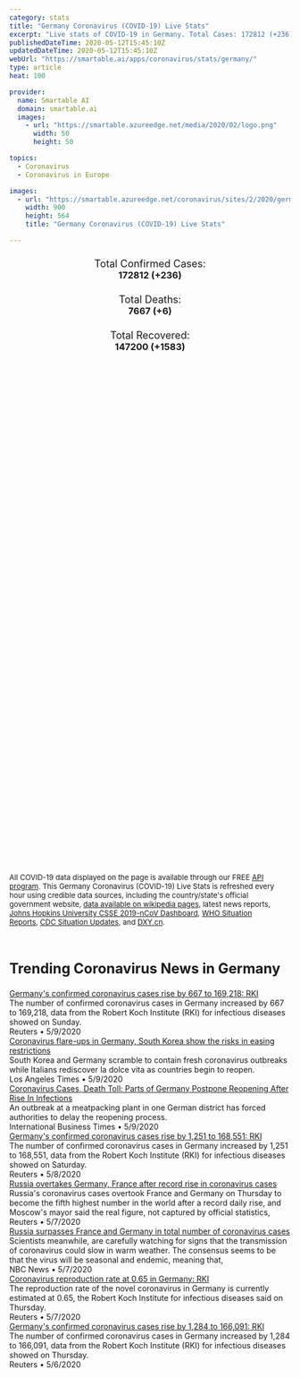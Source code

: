 ```yaml
---
category: stats
title: "Germany Coronavirus (COVID-19) Live Stats"
excerpt: "Live stats of COVID-19 in Germany. Total Cases: 172812 (+236), Deaths: 7667 (+6), Recoveries: 147200(+1583)."
publishedDateTime: 2020-05-12T15:45:10Z
updatedDateTime: 2020-05-12T15:45:10Z
webUrl: "https://smartable.ai/apps/coronavirus/stats/germany/"
type: article
heat: 100

provider:
  name: Smartable AI
  domain: smartable.ai
  images:
    - url: "https://smartable.azureedge.net/media/2020/02/logo.png"
      width: 50
      height: 50

topics:
  - Coronavirus
  - Coronavirus in Europe

images:
  - url: "https://smartable.azureedge.net/coronavirus/sites/2/2020/germany.jpg"
    width: 900
    height: 564
    title: "Germany Coronavirus (COVID-19) Live Stats"

---
```

<div class="total-stats" style="text-align: center;">
    <h3>
	    <div style="font-size: 18px; font-weight: 400;">Total Confirmed Cases:</div>
	    172812 (<span class='red'>+236</span>)
    </h3>
    <h3>
	    <div style="font-size: 18px; font-weight: 400;">Total Deaths:</div>
	    7667 (<span class='red'>+6</span>)
    </h3>
    <h3>
	    <div style="font-size: 18px; font-weight: 400;">Total Recovered:</div>
	    147200 (<span class='green'>+1583</span>)
    </h3>
</div>

<script type="text/javascript" src="https://www.gstatic.com/charts/loader.js"></script>

<div id="time_series_chart" style="width: 100%; height: 400px;"></div>
<script type="text/javascript">
  google.charts.load('current', {'packages':['corechart']});
  google.charts.setOnLoadCallback(drawChart);
  function drawChart() {
    var data = google.visualization.arrayToDataTable([
      ['Date', 'Total Cases', 'Total Deaths', 'Total Recovered'],
      ['1/22/2020', 0, 0, 0],['1/23/2020', 0, 0, 0],['1/24/2020', 0, 0, 0],['1/25/2020', 0, 0, 0],['1/26/2020', 0, 0, 0],['1/27/2020', 1, 0, 0],['1/28/2020', 4, 0, 0],['1/29/2020', 4, 0, 0],['1/30/2020', 4, 0, 0],['1/31/2020', 5, 0, 0],['2/1/2020', 8, 0, 0],['2/2/2020', 10, 0, 0],['2/3/2020', 12, 0, 0],['2/4/2020', 12, 0, 0],['2/5/2020', 12, 0, 0],['2/6/2020', 12, 0, 0],['2/7/2020', 13, 0, 0],['2/8/2020', 13, 0, 0],['2/9/2020', 14, 0, 0],['2/10/2020', 14, 0, 0],['2/11/2020', 16, 0, 0],['2/12/2020', 16, 0, 0],['2/13/2020', 16, 0, 1],['2/14/2020', 16, 0, 1],['2/15/2020', 16, 0, 1],['2/16/2020', 16, 0, 1],['2/17/2020', 16, 0, 1],['2/18/2020', 16, 0, 12],['2/19/2020', 16, 0, 12],['2/20/2020', 16, 0, 12],['2/21/2020', 16, 0, 14],['2/22/2020', 16, 0, 14],['2/23/2020', 16, 0, 14],['2/24/2020', 16, 0, 14],['2/25/2020', 17, 0, 14],['2/26/2020', 27, 0, 15],['2/27/2020', 46, 0, 16],['2/28/2020', 48, 0, 16],['2/29/2020', 79, 0, 16],['3/1/2020', 130, 0, 16],['3/2/2020', 159, 0, 16],['3/3/2020', 196, 0, 16],['3/4/2020', 262, 0, 16],['3/5/2020', 482, 0, 16],['3/6/2020', 670, 0, 17],['3/7/2020', 799, 0, 18],['3/8/2020', 1040, 0, 18],['3/9/2020', 1176, 2, 18],['3/10/2020', 1457, 2, 18],['3/11/2020', 1908, 3, 25],['3/12/2020', 2745, 6, 25],['3/13/2020', 3675, 8, 46],['3/14/2020', 4599, 9, 46],['3/15/2020', 5813, 13, 46],['3/16/2020', 7272, 17, 67],['3/17/2020', 9367, 26, 71],['3/18/2020', 12327, 28, 105],['3/19/2020', 15320, 44, 115],['3/20/2020', 19848, 68, 180],['3/21/2020', 22364, 84, 239],['3/22/2020', 24873, 94, 266],['3/23/2020', 29056, 123, 453],['3/24/2020', 32991, 159, 3290],['3/25/2020', 37323, 206, 3547],['3/26/2020', 43938, 267, 5673],['3/27/2020', 50871, 351, 6658],['3/28/2020', 57695, 433, 8481],['3/29/2020', 62435, 541, 9211],['3/30/2020', 66885, 645, 13500],['3/31/2020', 71808, 775, 16100],['4/1/2020', 77981, 931, 18700],['4/2/2020', 84794, 1107, 22440],['4/3/2020', 91159, 1275, 24575],['4/4/2020', 96092, 1444, 26400],['4/5/2020', 100123, 1584, 28700],['4/6/2020', 103375, 1810, 36081],['4/7/2020', 107663, 2016, 36081],['4/8/2020', 113296, 2349, 46300],['4/9/2020', 118235, 2607, 52407],['4/10/2020', 122171, 2736, 53913],['4/11/2020', 125452, 2871, 57400],['4/12/2020', 127854, 3022, 64300],['4/13/2020', 130072, 3194, 68200],['4/14/2020', 132210, 3495, 72600],['4/15/2020', 134753, 3804, 72600],['4/16/2020', 137698, 4052, 81800],['4/17/2020', 141397, 4352, 83114],['4/18/2020', 143724, 4538, 88000],['4/19/2020', 145742, 4642, 88000],['4/20/2020', 147065, 4862, 95200],['4/21/2020', 148453, 5086, 99400],['4/22/2020', 150648, 5315, 103300],['4/23/2020', 153129, 5575, 106800],['4/24/2020', 154999, 5760, 109800],['4/25/2020', 156513, 5877, 109800],['4/26/2020', 157770, 5976, 114500],['4/27/2020', 158758, 6126, 114500],['4/28/2020', 159912, 6314, 120400],['4/29/2020', 161539, 6467, 123500],['4/30/2020', 163009, 6623, 123500],['5/1/2020', 163988, 6717, 126250],['5/2/2020', 164967, 6812, 130600],['5/3/2020', 165664, 6866, 132700],['5/4/2020', 166152, 6993, 135100],['5/5/2020', 167007, 6993, 135100],['5/6/2020', 168162, 7275, 139900],['5/7/2020', 169430, 7392, 141700],['5/8/2020', 170588, 7510, 143300],['5/9/2020', 171324, 7549, 143300],['5/10/2020', 171879, 7569, 145600],['5/11/2020', 172576, 7661, 145617],['5/12/2020', 172812, 7667, 147200],
    ]);
    var options = {
      curveType: 'none',
      chartArea: {'width': '80%', 'height': '80%'},
      legend: { position: 'top' },
      lineWidth: 5,
      colors: ['#f60109', '#444444', '#81B71F']
    };
    var chart = new google.visualization.LineChart(document.getElementById('time_series_chart'));
    chart.draw(data, options);
  }
</script>

<div id="geo_chart" style="width: 100%; height: 500px;"></div>
<script type="text/javascript">
  google.charts.load('current', {
    'packages':['geochart'],
    'mapsApiKey': 'AIzaSyDk1HhVhLaveyKrUhhHZ5YwzIpEcbdal6U'
  });
  google.charts.setOnLoadCallback(drawRegionsMap);
  function drawRegionsMap() {
    var data = google.visualization.arrayToDataTable([
      ['Location', 'Total Cases', 'Total Deaths'],
      ["Germany", 172812, 7667]
    ]);
    var options = {
      backgroundColor: {fill:'transparent',stroke:'#FFF' ,strokeWidth:0 }, 
      region: 'DE',
      resolution: 'countries', 
      legend: 'none',
      colorAxis: {
          colors: ['#FFE2E2', '#f60109']
      }
    };
    var chart = new google.visualization.GeoChart(document.getElementById('geo_chart'));
    chart.draw(data, options);
  };
</script>



<span style="font-size: 13px">All COVID-19 data displayed on the page is available through our FREE <a href="https://developer.smartable.ai">API program</a>. This Germany Coronavirus (COVID-19) Live Stats is refreshed every hour using credible data sources, including the country/state's official government website, <a href="https://en.wikipedia.org/wiki/2019%E2%80%9320_coronavirus_pandemic" target="_blank">data available on wikipedia pages</a>, latest news reports, <a href="https://systems.jhu.edu/research/public-health/ncov/" target="_blank">Johns Hopkins University CSSE 2019-nCoV Dashboard</a>, <a href="https://www.who.int/emergencies/diseases/novel-coronavirus-2019/situation-reports" target="_blank">WHO Situation Reports</a>, <a href="https://www.cdc.gov/coronavirus/2019-ncov/index.html" target="_blank">CDC Situation Updates</a>, and <a href="https://ncov.dxy.cn/ncovh5/view/pneumonia" target="_blank">DXY.cn</a>.</span>


<h2 id="news" class="center" style="margin-top: 60px; font-size: 25px;">Trending Coronavirus News in Germany</h2>
<div class="row">
<div class="col-md-6 col-sm-12">
  <div class="content-card">
	<a href="https://www.reuters.com/article/us-health-coronavirus-germany-cases-idUSKBN22M019"><div class="card-image" style="background-image: url(https://s1.reutersmedia.net/resources/r/?m=02&d=20200510&t=2&i=1518071601&w=&fh=545px&fw=&ll=&pl=&sq=&r=LYNXMPEG4901A)"></div></a>
	<div class="content">
		<div class="card-title"><a href="https://www.reuters.com/article/us-health-coronavirus-germany-cases-idUSKBN22M019">Germany's confirmed coronavirus cases rise by 667 to 169,218: RKI</a></div>
		<div class="card-excerpt">The number of confirmed coronavirus cases in Germany increased by 667 to 169,218, data from the Robert Koch Institute (RKI) for infectious diseases showed on Sunday.</div>
		<div class="card-meta">
			<span class="card-provider">Reuters</span> • <span class="card-date">5/9/2020</span>
		</div>
	</div>
  </div>
</div>
<div class="col-md-6 col-sm-12">
  <div class="content-card">
	<a href="https://www.latimes.com/world-nation/story/2020-05-09/outbreaks-in-germany-s-korea-show-the-risks-in-easing-up"><div class="card-image" style="background-image: url(https://ca-times.brightspotcdn.com/dims4/default/554396d/2147483647/strip/true/crop/3060x1999+0+196/resize/320x209!/quality/90/?url=https%3A%2F%2Fcalifornia-times-brightspot.s3.amazonaws.com%2F28%2F3c%2F8f91ad034b1e8b1e2c0589f0a3cf%2F49534865371-05ecf26c90-o.jpg)"></div></a>
	<div class="content">
		<div class="card-title"><a href="https://www.latimes.com/world-nation/story/2020-05-09/outbreaks-in-germany-s-korea-show-the-risks-in-easing-up">Coronavirus flare-ups in Germany, South Korea show the risks in easing restrictions</a></div>
		<div class="card-excerpt">South Korea and Germany scramble to contain fresh coronavirus outbreaks while Italians rediscover la dolce vita as countries begin to reopen.</div>
		<div class="card-meta">
			<span class="card-provider">Los Angeles Times</span> • <span class="card-date">5/9/2020</span>
		</div>
	</div>
  </div>
</div>
<div class="col-md-6 col-sm-12">
  <div class="content-card">
	<a href="https://www.ibtimes.com/coronavirus-cases-death-toll-parts-germany-postpone-reopening-after-rise-infections-2973363"><div class="card-image" style="background-image: url(https://s1.ibtimes.com/sites/www.ibtimes.com/files/styles/full/public/2020/05/07/germany-europes-largest-economy-has-started-reopening-schools.jpg)"></div></a>
	<div class="content">
		<div class="card-title"><a href="https://www.ibtimes.com/coronavirus-cases-death-toll-parts-germany-postpone-reopening-after-rise-infections-2973363">Coronavirus Cases, Death Toll: Parts of Germany Postpone Reopening After Rise In Infections</a></div>
		<div class="card-excerpt">An outbreak at a meatpacking plant in one German district has forced authorities to delay the reopening process.</div>
		<div class="card-meta">
			<span class="card-provider">International Business Times</span> • <span class="card-date">5/9/2020</span>
		</div>
	</div>
  </div>
</div>
<div class="col-md-6 col-sm-12">
  <div class="content-card">
	<a href="https://www.reuters.com/article/us-health-coronavirus-germany-cases-idUSKBN22L03L"><div class="card-image" style="background-image: url(https://s1.reutersmedia.net/resources/r/?m=02&d=20200509&t=2&i=1518010706&w=&fh=545px&fw=&ll=&pl=&sq=&r=LYNXMPEG4802A)"></div></a>
	<div class="content">
		<div class="card-title"><a href="https://www.reuters.com/article/us-health-coronavirus-germany-cases-idUSKBN22L03L">Germany's confirmed coronavirus cases rise by 1,251 to 168,551: RKI</a></div>
		<div class="card-excerpt">The number of confirmed coronavirus cases in Germany increased by 1,251 to 168,551, data from the Robert Koch Institute (RKI) for infectious diseases showed on Saturday.</div>
		<div class="card-meta">
			<span class="card-provider">Reuters</span> • <span class="card-date">5/8/2020</span>
		</div>
	</div>
  </div>
</div>
<div class="col-md-6 col-sm-12">
  <div class="content-card">
	<a href="https://www.reuters.com/article/us-health-coronavirus-russia-cases-idUSKBN22J0ZR"><div class="card-image" style="background-image: url(https://s2.reutersmedia.net/resources/r/?m=02&d=20200507&t=2&i=1517768397&w=&fh=545px&fw=&ll=&pl=&sq=&r=LYNXMPEG460HF)"></div></a>
	<div class="content">
		<div class="card-title"><a href="https://www.reuters.com/article/us-health-coronavirus-russia-cases-idUSKBN22J0ZR">Russia overtakes Germany, France after record rise in coronavirus cases</a></div>
		<div class="card-excerpt">Russia's coronavirus cases overtook France and Germany on Thursday to become the fifth highest number in the world after a record daily rise, and Moscow's mayor said the real figure, not captured by official statistics,</div>
		<div class="card-meta">
			<span class="card-provider">Reuters</span> • <span class="card-date">5/7/2020</span>
		</div>
	</div>
  </div>
</div>
<div class="col-md-6 col-sm-12">
  <div class="content-card">
	<a href="https://www.nbcnews.com/health/health-news/live-blog/2020-05-07-coronavirus-news-n1201801/ncrd1201841"><div class="card-image" style="background-image: url(https://nodeassets.nbcnews.com/cdnassets/projects/socialshareimages-bento/og-nbcnews1200x630.png)"></div></a>
	<div class="content">
		<div class="card-title"><a href="https://www.nbcnews.com/health/health-news/live-blog/2020-05-07-coronavirus-news-n1201801/ncrd1201841">Russia surpasses France and Germany in total number of coronavirus cases</a></div>
		<div class="card-excerpt">Scientists meanwhile, are carefully watching for signs that the transmission of coronavirus could slow in warm weather. The consensus seems to be that the virus will be seasonal and endemic, meaning that,</div>
		<div class="card-meta">
			<span class="card-provider">NBC News</span> • <span class="card-date">5/7/2020</span>
		</div>
	</div>
  </div>
</div>
<div class="col-md-6 col-sm-12">
  <div class="content-card">
	<a href="https://www.reuters.com/article/us-health-coronavirus-germany-reproducti-idUSKBN22J12E"><div class="card-image" style="background-image: url(https://s4.reutersmedia.net/resources/r/?m=02&d=20200507&t=2&i=1517770753&w=&fh=545px&fw=&ll=&pl=&sq=&r=LYNXMPEG460IV)"></div></a>
	<div class="content">
		<div class="card-title"><a href="https://www.reuters.com/article/us-health-coronavirus-germany-reproducti-idUSKBN22J12E">Coronavirus reproduction rate at 0.65 in Germany: RKI</a></div>
		<div class="card-excerpt">The reproduction rate of the novel coronavirus in Germany is currently estimated at 0.65, the Robert Koch Institute for infectious diseases said on Thursday.</div>
		<div class="card-meta">
			<span class="card-provider">Reuters</span> • <span class="card-date">5/7/2020</span>
		</div>
	</div>
  </div>
</div>
<div class="col-md-6 col-sm-12">
  <div class="content-card">
	<a href="https://www.reuters.com/article/us-health-coronavirus-germany-cases-idUSKBN22J09L"><div class="card-image" style="background-image: url(https://s2.reutersmedia.net/resources/r/?m=02&d=20200507&t=2&i=1517744540&w=&fh=545px&fw=&ll=&pl=&sq=&r=LYNXMPEG4604H)"></div></a>
	<div class="content">
		<div class="card-title"><a href="https://www.reuters.com/article/us-health-coronavirus-germany-cases-idUSKBN22J09L">Germany's confirmed coronavirus cases rise by 1,284 to 166,091: RKI</a></div>
		<div class="card-excerpt">The number of confirmed coronavirus cases in Germany increased by 1,284 to 166,091, data from the Robert Koch Institute (RKI) for infectious diseases showed on Thursday.</div>
		<div class="card-meta">
			<span class="card-provider">Reuters</span> • <span class="card-date">5/6/2020</span>
		</div>
	</div>
  </div>
</div>

</div>

